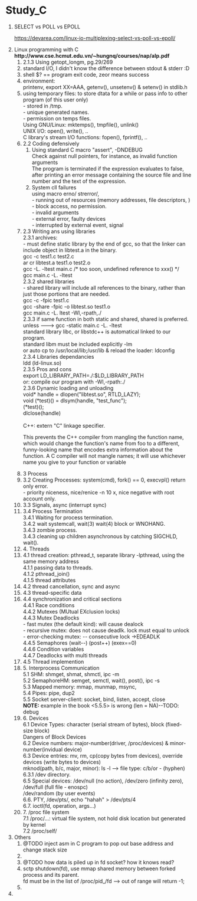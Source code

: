 # Study_C
<ol>
    <li> SELECT vs POLL vs EPOLL </br>
        <p>
            <a href="https://devarea.com/linux-io-multiplexing-select-vs-poll-vs-epoll/">
                https://devarea.com/linux-io-multiplexing-select-vs-poll-vs-epoll/
            </a>
        </p>
    </li>
    <li> Linux programming with C </br>
        <b>http://www.cse.hcmut.edu.vn/~hungnq/courses/nap/alp.pdf </b>
        <ol>
            <li> 2.1.3 Using getopt_longm, pg.29/269</li>
            <li> standard I/O, I didn't know the difference between stdout & stderr :D </li>
            <li> shell $? == program exit code, zeor means success</li>
            <li> environment: </br>
                printenv, export XX=AAA, getenv(), unsetenv() & setenv() in stdlib.h </li>
            <li> using temporary files: to store dtata for a while or pass info to other program (of this user only) </br>
                - stored in /tmp. </br>
                - unique generated names. </br>
                - permission on temps files. </br>
                Using GNU/Linux: mktemps(), tmpfile(), unlink()</br>
                UNIX I/O: open(), write(), .. </br>
                C library's stream I/O functions: fopen(), fprintf(), .. </br>
            </li>
            <li> 2.2 Coding defensively </br>
                <ol>
                    <li> Using standard C macro "assert", -DNDEBUG </br>
                        Check against null pointers, for instance, as invalid function arguments </br>
                        The  program  is  terminated  if  the  expression  evaluates to false, after printing an error message containing the source file and line number and the text  of  the  expression.
                    </li>
                    <li> System cll failures </br>
                        using macro erno/<errno.h> strerror/<string.h>, </br>
                        - running out of resources (memory addresses, file descriptors, ) </br>
                        - block access, no permission. </br>
                        - invalid arguments </br>
                        - external error, faulty devices </br>
                        - interrupted by external event, signal </br>
                    </li>
                </ol>
            </li>
            <li> 2.3 Writing ans using libraries </br>
                2.3.1 archives: </br>
                - must define static library by the end of gcc, so that the linker can include
                object in libtest.a in the binary. </br>
                       gcc -c test1.c test2.c </br>
                       ar cr libtest.a test1.o test2.o </br>
                       gcc -L. -ltest main.c /* too soon, undefined reference to xxx() */ </br>
                       gcc main.c -L. -ltest </br>
                2.3.2 shared libraries </br>
                - shared library will include all references to the binary, rather than just
                those portions that are needed. </br>
                       gcc -c -fpic test1.c </br>
                       gcc -share -fpic -o libtest.so test1.o </br>
                       gcc main.c -L. ltest -Wl,-rpath,./ </br>
                2.3.3 if same function in both static and shared, shared is preferred.
                unless ---> gcc -static main.c -L. -ltest </br>
                   standard library libc, or libstdc++ is automatical linked to our program. </br>
                   standard libm must be included explicitly -lm </br>
                   or auto cp to /usr/local/lib;/usr/lib & reload the loader: ldconfig </br>
                2.3.4 Libraries dependancies </br>
                   ldd (ld-linux.so) </br>
                2.3.5 Pros and cons </br>
                   export LD_LIBRARY_PATH=./:$LD_LIBRARY_PATH </br>
                   or: compile our program with -Wl,-rpath:./ </br>
                2.3.6 Dynamic loading and unloading </br>
                   void* handle = dlopen("libtest.so", RTLD_LAZY);</br>
                   void (*test)() = dlsym(handle, "test_func");</br>
                   (*test)();</br>
                   dlclose(handle)</br>
                   </br>
                    C++: extern "C"  linkage  specifier.
                    </br>
                    <p>This  prevents  the  C++  compiler  from  mangling  the  function  name,  which  would  change  the  function's name from foo to a different, funny-looking name that encodes extra information about the  function.  A  C  compiler  will  not  mangle  names;  it  will  use  whichever  name  you  give  to  your  function or variable</p>
            </li>
            <!-- 3. PROCESS -->
            <li> 3 Process </br>
                <li> 3.2 Creating Processes: system(cmd), fork() == 0, execvpl() return only error. </br>
                        - priority niceness, nice/renice -n 10 x, nice negative with root account only.
                </li>
                <li> 3.3 Signals, async (interrupt sync) </li>
                <li> 3.4 Process Termination </br>
                        3.4.1 Waiting for process termination. </br>
                        3.4.2 wait systemcall, wait(3) wait(4) block or WNOHANG. </br>
                        3.4.3 zombie process. </br>
                        3.4.3 cleaning up children asynchronous by catching SIGCHLD, wait(). </br>
                </li>
            </li>
            <!-- 4. THREAD -->
            <li> 4. Threads </br>
                <li> 4.1 thread creation: pthread_t, separate library -lpthread, using the same memory address </br>
                     4.1.1 passing data to threads. </br>
                     4.1.2 pthread_join() </br>
                     4.1.5 thread attributes </br>
                </li>
                <li> 4.2 thread cancellation, sync and async</li>
                <li> 4.3 thread-specific data </li>
                <li> 4.4 synchronization and critical sections </br>
                     4.4.1 Race conditions </br>
                     4.4.2 Mutexes (MUtual EXclusion locks) </br>
                     4.4.3 Mutex Deadlocks </br>
                        - fast mutex (the default kind): will cause dealock</br>
                        - recursive mutex: does not cause deadlk. lock must equal to unlock </br>
                        - error-checking mutex: -- consecutive lock ->EDEADLK </br>
                     4.4.5 Semaphores (wait--) (post++) (exex==0) </br>
                     4.4.6 Condition variables </br>
                     4.4.7 Deadlocks with multi threads </br>
                </li>
                <li> 4.5 Thread implemention
                </li>
            </li>
            <!-- 5. IPC -->
            <li> 5. Interprocess Communication </br>
                 5.1 SHM: shmget, shmat, shmctl, ipc -m  </br>
                 5.2 SemaphoreHM: semget, semctl, wait(), post(), ipc -s </br>
                 5.3 Mapped memory: mmap, munmap, msync, </br>
                 5.4 Pipes: pipe, dup2 </br>
                 5.5 Socket server-client: socket, bind, listen, accept, close </br>
                  <b>NOTE:</b> example in the book <5.5.5> is wrong (len = NA)--TODO: debug </br>
            </li>
            <!-- 6. Devices -->
            <li> 6. Devices </br>
                 6.1 Device Types: character (serial stream of bytes), block (fixed-size block) </br>
                 Dangers of Block Devices </br>
                 6.2 Device numbers: major-number(driver, /proc/devices) & minor-number(invidual device)  </br>
                 6.3 Device entries: mv, rm, cp(copy bytes from devices), override devices (write bytes to devices) </br>
                 mknod(path, b/c, major, minor): ls -l --> file type: c/b/or - (hyphen) </br>
                 6.3.1 /dev directory.</br>
                 6.5 Special devices: /dev/null (no action), /dev/zero (infinity zero), /dev/full (full file - enospc)</br>
                 /dev/random (by user events) </br>
                 6.6. PTY, /dev/pts/, echo "hahah" > /dev/pts/4 </br>
                 6.7. ioctl(fd, operation, args...) </br>
            </li>
            <!-- 7. Proc -->
            <li> 7. /proc file system </br>
                 7.1 /proc/...: virtual file system, not hold disk location but generated by kernel </br>
                 7.2 /proc/self/ </br>
            </li>
        </ol>
    </li>
    <li>Others </br>
        <ol>
            <li>@TODO inject asm in C program to pop out base address and change stack size <li>
            <li>@TODO how data is piled up in fd socket? how it knows read?</li>
            <li>sctp shutdown(fd), use mmap shared memory between forked process and its parent. </br>
            fd must be in the list of /proc/pid_/fd --> out of range will return -1; <li>
        </ol>
    <li>
</ol>